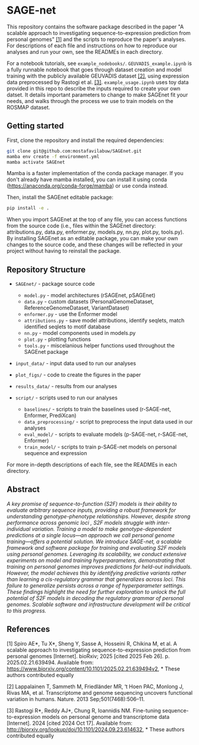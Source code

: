 # SAGE-net

This repository contains the software package described in the paper  "A scalable approach to investigating sequence-to-expression prediction from personal genomes" [[1]](#1) and the scripts to reproduce the paper's analyses.  
For descriptions of each file and instructions on how to reproduce our analyses and run your own, see the READMEs in each directory.    

For a notebook tutorials, see `example_nodebooks/`. `GEUVADIS_example.ipynb` is a fully runnable notebook that goes through dataset creation and model training with the publicly available GEUVADIS dataset [[2]](#2), using expression data preprocessed by Rastogi et al. [[3]](#3). `example_usage.ipynb` uses toy data provided in this repo to describe the inputs required to create your own datset. It details important parameters to change to make SAGEnet fit your needs, and walks through the process we use to train models on the ROSMAP dataset.  

## Getting started  
First, clone the repository and install the required dependencies:
```bash
git clone git@github.com:mostafavilabuw/SAGEnet.git
mamba env create -f environment.yml
mamba activate SAGEnet
```

Mamba is a faster implementation of the conda package manager. If you don't already have mamba installed, you can install it using conda (https://anaconda.org/conda-forge/mamba) or use conda instead. 

Then, install the SAGEnet editable package: 
```bash
pip install -e .
```

When you import SAGEnet at the top of any file, you can access functions from the source code (i.e., files within the SAGEnet directory: attributions.py, data.py, enformer.py, models.py, nn.py, plot.py, tools.py).      
By installing SAGEnet as an editable package, you can make your own changes to the source code, and these changes will be reflected in your project without having to reinstall the package.  

## Repository Structure 
- `SAGEnet/` - package source code 
  - `model.py` - model architectures (rSAGEnet, pSAGEnet)  
  - `data.py` - custom datasets (PersonalGenomeDataset, ReferenceGenomeDataset, VariantDataset)
  - `enformer.py` - use the Enformer model 
  - `attributions.py` - save model attributions, identify seqlets, match identified seqlets to motif database 
  - `nn.py` - model components used in models.py
  - `plot.py` - plotting functions
  - `tools.py` - miscelanious helper functions used throughout the SAGEnet package

- `input_data/` - input data used to run our analyses
- `plot_figs/` - code to create the figures in the paper
- `results_data/` - results from our analyses 
- `script/` - scripts used to run our analyses 
  - `baselines/` - scripts to train the baselines used (r-SAGE-net, Enformer, PrediXcan) 
  - `data_preprocessing/` - script to preprocess the input data used in our analyses 
  - `eval_model/` - scripts to evaluate models (p-SAGE-net, r-SAGE-net, Enformer)
  - `train_model/` - scripts to train p-SAGE-net models on personal sequence and expression 

For more in-depth descriptions of each file, see the READMEs in each directory. 

## Abstract

_A key promise of sequence-to-function (S2F) models is their ability to evaluate arbitrary sequence inputs, providing a robust framework for understanding genotype-phenotype relationships. However, despite strong performance across genomic loci , S2F models struggle with inter-individual variation. Training a model to make genotype-dependent predictions at a single locus—an approach we call personal genome training—offers a potential solution. We introduce SAGE-net, a scalable framework and software package for training and evaluating S2F models using personal genomes. Leveraging its scalability, we conduct extensive experiments on model and training hyperparameters, demonstrating that training on personal genomes improves predictions for held-out individuals. However, the model achieves this by identifying predictive variants rather than learning a cis-regulatory grammar that generalizes across loci. This failure to generalize persists across a range of hyperparameter settings. These findings highlight the need for further exploration to unlock the full potential of S2F models in decoding the regulatory grammar of personal genomes. Scalable software and infrastructure development will be critical to this progress._

## References

<a id="1">[1]</a> 
Spiro AE\*, Tu X\*, Sheng Y, Sasse A, Hosseini R, Chikina M, et al. A scalable approach to investigating sequence-to-expression prediction from personal genomes [Internet]. bioRxiv; 2025 [cited 2025 Feb 26]. p. 2025.02.21.639494. Available from: https://www.biorxiv.org/content/10.1101/2025.02.21.639494v2, \* These authors contributed equally

<a id="2">[2]</a>
Lappalainen T, Sammeth M, Friedländer MR, ‘t Hoen PAC, Monlong J, Rivas MA, et al. Transcriptome and genome sequencing uncovers functional variation in humans. Nature. 2013 Sep;501(7468):506–11. 

<a id="2">[3]</a>
Rastogi R\*, Reddy AJ\*, Chung R, Ioannidis NM. Fine-tuning sequence-to-expression models on personal genome and transcriptome data [Internet]. 2024 [cited 2024 Oct 17]. Available from: http://biorxiv.org/lookup/doi/10.1101/2024.09.23.614632, \* These authors contributed equally



